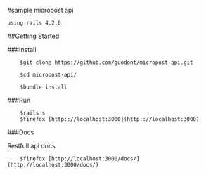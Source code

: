 #sample micropost api

```
using rails 4.2.0
```

##Getting Started

###Install

```
    $git clone https://github.com/guodont/micropost-api.git

    $cd micropost-api/

    $bundle install

```

###Run

```
    $rails s
    $firefox [http:://localhost:3000](http:://localhost:3000)
```
###Docs

Restfull api docs
```
    $firefox [http://localhost:3000/docs/](http://localhost:3000/docs/)
```

